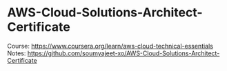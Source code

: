 # AWS-Cloud-Solutions-Architect-Certificate

Course: https://www.coursera.org/learn/aws-cloud-technical-essentials
<br>
Notes: https://github.com/soumyajeet-xo/AWS-Cloud-Solutions-Architect-Certificate

